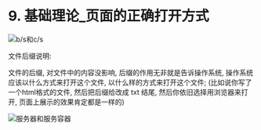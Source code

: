# 9. 基础理论_页面的正确打开方式

![b/s和c/s](https://cdn.jsdelivr.net/gh/123taojiale/dahuyou_picture@main/blogs/20210211235754.png)

文件后缀说明:

文件的后缀, 对文件中的内容没影响, 后缀的作用无非就是告诉操作系统, 操作系统应该以什么方式来打开这个文件, 以什么样的方式来打开这个文件; (比如说你写了一个html格式的文件, 然后把后缀给改成 txt 结尾, 然后你依旧选择用浏览器来打开, 页面上展示的效果肯定都是一样的)

![服务器和服务容器](https://cdn.jsdelivr.net/gh/123taojiale/dahuyou_picture@main/blogs/20210211235803.png)